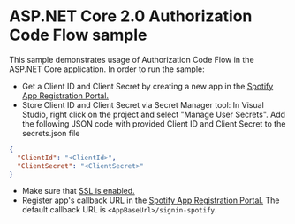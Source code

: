 # ASP.NET Core 2.0 Authorization Code Flow sample

This sample demonstrates usage of Authorization Code Flow in the ASP.NET Core application. In order to run the sample:

- Get a Client ID and Client Secret by creating a new app in the [Spotify App Registration Portal.](https://developer.spotify.com/my-applications)
- Store Client ID and Client Secret via Secret Manager tool: In Visual Studio, right click on the project and select "Manage User Secrets". Add the following JSON code with provided Client ID and Client Secret to the secrets.json file

```json
{
  "ClientId": "<ClientId>",
  "ClientSecret": "<ClientSecret>"
}
```
- Make sure that [SSL is enabled.](https://docs.microsoft.com/en-us/aspnet/core/security/https)
- Register app's callback URL in the [Spotify App Registration Portal.](https://developer.spotify.com/my-applications) The default callback URL is `<AppBaseUrl>/signin-spotify`.
